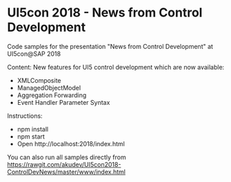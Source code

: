 # UI5con 2018 - News from Control Development

Code samples for the presentation "News from Control Development" at UI5con@SAP 2018

Content:
New features for UI5 control development which are now available:
- XMLComposite
- ManagedObjectModel
- Aggregation Forwarding
- Event Handler Parameter Syntax

Instructions:
- npm install
- npm start
- Open http://localhost:2018/index.html

You can also run all samples directly from https://rawgit.com/akudev/UI5con2018-ControlDevNews/master/www/index.html
